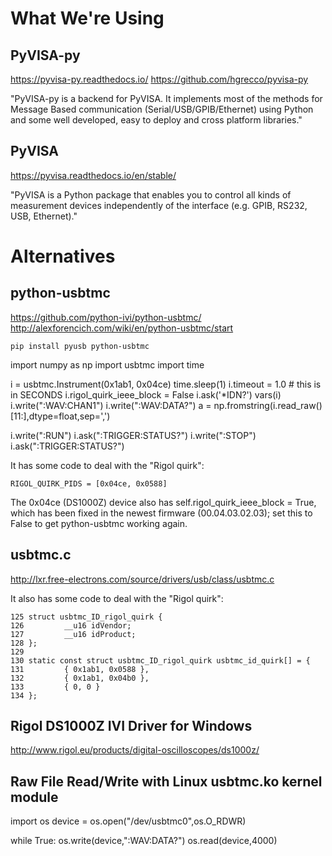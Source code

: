 



# What We're Using

## PyVISA-py

https://pyvisa-py.readthedocs.io/
https://github.com/hgrecco/pyvisa-py

"PyVISA-py is a backend for PyVISA. It implements most of the methods for Message Based communication (Serial/USB/GPIB/Ethernet) using Python and some well developed, easy to deploy and cross platform libraries."


## PyVISA

https://pyvisa.readthedocs.io/en/stable/

"PyVISA is a Python package that enables you to control all kinds of measurement devices independently of the interface (e.g. GPIB, RS232, USB, Ethernet)."





# Alternatives

## python-usbtmc

https://github.com/python-ivi/python-usbtmc/
http://alexforencich.com/wiki/en/python-usbtmc/start


`pip install pyusb python-usbtmc`

import numpy as np
import usbtmc
import time

i = usbtmc.Instrument(0x1ab1, 0x04ce)
time.sleep(1)
i.timeout = 1.0 # this is in SECONDS
i.rigol_quirk_ieee_block = False
i.ask('*IDN?')
vars(i)
i.write(":WAV:CHAN1")
i.write(":WAV:DATA?")
a = np.fromstring(i.read_raw()[11:],dtype=float,sep=',')

i.write(":RUN")
i.ask(":TRIGGER:STATUS?")
i.write(":STOP")
i.ask(":TRIGGER:STATUS?")



It has some code to deal with the "Rigol quirk":

    RIGOL_QUIRK_PIDS = [0x04ce, 0x0588]
    
The 0x04ce (DS1000Z) device also has self.rigol_quirk_ieee_block = True, which has been fixed in the newest firmware (00.04.03.02.03); set this to False to get python-usbtmc working again.


## usbtmc.c

http://lxr.free-electrons.com/source/drivers/usb/class/usbtmc.c


It also has some code to deal with the "Rigol quirk":

    125 struct usbtmc_ID_rigol_quirk {
    126         __u16 idVendor;
    127         __u16 idProduct;
    128 };
    129 
    130 static const struct usbtmc_ID_rigol_quirk usbtmc_id_quirk[] = {
    131         { 0x1ab1, 0x0588 },
    132         { 0x1ab1, 0x04b0 },
    133         { 0, 0 }
    134 };


## Rigol DS1000Z IVI Driver for Windows

http://www.rigol.eu/products/digital-oscilloscopes/ds1000z/



## Raw File Read/Write with Linux usbtmc.ko kernel module

import os
device = os.open("/dev/usbtmc0",os.O_RDWR)

while True:
    os.write(device,":WAV:DATA?")
    os.read(device,4000)





